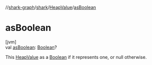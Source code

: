 //[shark-graph](../../../index.md)/[shark](../index.md)/[HeapValue](index.md)/[asBoolean](as-boolean.md)

# asBoolean

[jvm]\
val [asBoolean](as-boolean.md): [Boolean](https://kotlinlang.org/api/latest/jvm/stdlib/kotlin/-boolean/index.html)?

This [HeapValue](index.md) as a [Boolean](https://kotlinlang.org/api/latest/jvm/stdlib/kotlin/-boolean/index.html) if it represents one, or null otherwise.
